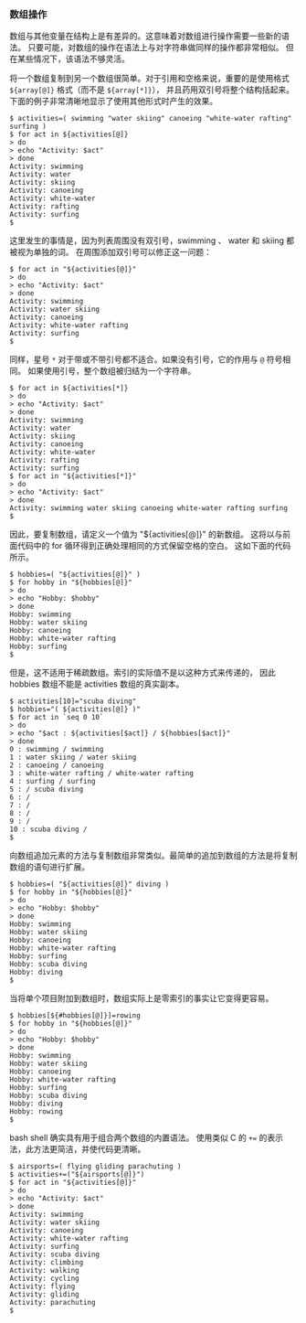 ### 数组操作

数组与其他变量在结构上是有差异的。这意味着对数组进行操作需要一些新的语法。
只要可能，对数组的操作在语法上与对字符串做同样的操作都非常相似。
但在某些情况下，该语法不够灵活。

将一个数组复制到另一个数组很简单。对于引用和空格来说，重要的是使用格式 `${array[@]}` 格式（而不是 `${array[*]}`），
并且药用双引号将整个结构括起来。下面的例子非常清晰地显示了使用其他形式时产生的效果。

```
$ activities=( swimming "water skiing" canoeing "white-water rafting" surfing )
$ for act in ${activities[@]}
> do
> echo "Activity: $act"
> done
Activity: swimming
Activity: water
Activity: skiing
Activity: canoeing
Activity: white-water
Activity: rafting
Activity: surfing
$
```

这里发生的事情是，因为列表周围没有双引号，swimming 、 water 和 skiing 都被视为单独的词。
在周围添加双引号可以修正这一问题：

```
$ for act in "${activities[@]}"
> do
> echo "Activity: $act"
> done
Activity: swimming
Activity: water skiing
Activity: canoeing
Activity: white-water rafting
Activity: surfing
$
```

同样，星号 `*` 对于带或不带引号都不适合。如果没有引号，它的作用与 `@` 符号相同。
如果使用引号，整个数组被归结为一个字符串。

```
$ for act in ${activities[*]}
> do
> echo "Activity: $act"
> done
Activity: swimming
Activity: water
Activity: skiing
Activity: canoeing
Activity: white-water
Activity: rafting
Activity: surfing
$ for act in "${activities[*]}"
> do
> echo "Activity: $act"
> done
Activity: swimming water skiing canoeing white-water rafting surfing
$
```

因此，要复制数组，请定义一个值为 "${activities[@]}" 的新数组。
这将以与前面代码中的 for 循环得到正确处理相同的方式保留空格的空白。
这如下面的代码所示。

```
$ hobbies=( "${activities[@]}" )
$ for hobby in "${hobbies[@]}"
> do
> echo "Hobby: $hobby"
> done
Hobby: swimming
Hobby: water skiing
Hobby: canoeing
Hobby: white-water rafting
Hobby: surfing
$
```

但是，这不适用于稀疏数组。索引的实际值不是以这种方式来传递的，
因此 hobbies 数组不能是 activities 数组的真实副本。

```
$ activities[10]="scuba diving"
$ hobbies="( ${activities[@]} )"
$ for act in `seq 0 10`
> do
> echo "$act : ${activities[$act]} / ${hobbies[$act]}"
> done
0 : swimming / swimming
1 : water skiing / water skiing
2 : canoeing / canoeing
3 : white-water rafting / white-water rafting
4 : surfing / surfing
5 : / scuba diving
6 : /
7 : /
8 : /
9 : /
10 : scuba diving /
$
```

向数组追加元素的方法与复制数组非常类似。最简单的追加到数组的方法是将复制数组的语句进行扩展。

```
$ hobbies=( "${activities[@]}" diving )
$ for hobby in "${hobbies[@]}"
> do
> echo "Hobby: $hobby"
> done
Hobby: swimming
Hobby: water skiing
Hobby: canoeing
Hobby: white-water rafting
Hobby: surfing
Hobby: scuba diving
Hobby: diving
$
```

当将单个项目附加到数组时，数组实际上是零索引的事实让它变得更容易。

```
$ hobbies[${#hobbies[@]}]=rowing
$ for hobby in "${hobbies[@]}"
> do
> echo "Hobby: $hobby"
> done
Hobby: swimming
Hobby: water skiing
Hobby: canoeing
Hobby: white-water rafting
Hobby: surfing
Hobby: scuba diving
Hobby: diving
Hobby: rowing
$
```

bash shell 确实具有用于组合两个数组的内置语法。
使用类似 C 的 `+=` 的表示法，此方法更简洁，并使代码更清晰。

```
$ airsports=( flying gliding parachuting )
$ activities+=("${airsports[@]}")
$ for act in "${activities[@]}"
> do
> echo "Activity: $act"
> done
Activity: swimming
Activity: water skiing
Activity: canoeing
Activity: white-water rafting
Activity: surfing
Activity: scuba diving
Activity: climbing
Activity: walking
Activity: cycling
Activity: flying
Activity: gliding
Activity: parachuting
$
```
